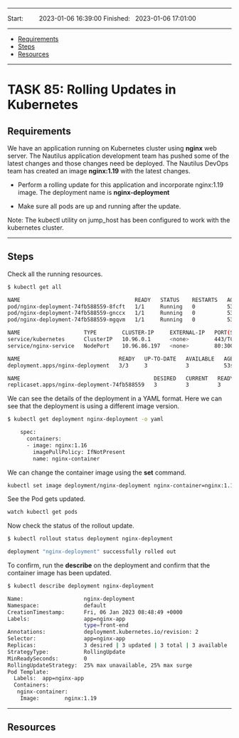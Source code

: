 
------------------------------

Start: &nbsp;&nbsp;&nbsp;&nbsp;&nbsp;&nbsp;&nbsp;&nbsp;2023-01-06 16:39:00
Finished: &nbsp;&nbsp;2023-01-06 17:01:00

------------------------------

- [Requirements](#requirements)
- [Steps](#steps)
- [Resources](#resources)

------------------------------

# TASK 85: Rolling Updates in Kubernetes 

## Requirements

We have an application running on Kubernetes cluster using **nginx** web server. The Nautilus application development team has pushed some of the latest changes and those changes need be deployed. The Nautilus DevOps team has created an image **nginx:1.19** with the latest changes.

- Perform a rolling update for this application and incorporate nginx:1.19 image. The deployment name is **nginx-deployment**

- Make sure all pods are up and running after the update.

Note: The kubectl utility on jump_host has been configured to work with the kubernetes cluster.

------------------------------

## Steps
 
Check all the running resources.

```bash
$ kubectl get all

NAME                                    READY   STATUS    RESTARTS   AGE
pod/nginx-deployment-74fb588559-8fcft   1/1     Running   0          53s
pod/nginx-deployment-74fb588559-gnccx   1/1     Running   0          53s
pod/nginx-deployment-74fb588559-mgqvm   1/1     Running   0          53s

NAME                    TYPE        CLUSTER-IP     EXTERNAL-IP   PORT(S)        AGE
service/kubernetes      ClusterIP   10.96.0.1      <none>        443/TCP        89m
service/nginx-service   NodePort    10.96.86.197   <none>        80:30008/TCP   53s

NAME                               READY   UP-TO-DATE   AVAILABLE   AGE
deployment.apps/nginx-deployment   3/3     3            3           53s

NAME                                          DESIRED   CURRENT   READY   AGE
replicaset.apps/nginx-deployment-74fb588559   3         3         3       53s 
```

We can see the details of the deployment in a YAML format. Here we can see that the deployment is using a different image version.
 
```bash
$ kubectl get deployment nginx-deployment -o yaml

    spec:
      containers:
      - image: nginx:1.16
        imagePullPolicy: IfNotPresent
        name: nginx-container
```

We can change the container image using the **set** command.

```bash
kubectl set image deployment/nginx-deployment nginx-container=nginx:1.19
```

See the Pod gets updated.

```bash
watch kubectl get pods 
```

Now check the status of the rollout update.

```bash
$ kubectl rollout status deployment nginx-deployment

deployment "nginx-deployment" successfully rolled out
```

To confirm, run the **describe** on the deployment and confirm that the container image has been updated.

```bash
$ kubectl describe deployment nginx-deployment

Name:                   nginx-deployment
Namespace:              default
CreationTimestamp:      Fri, 06 Jan 2023 08:48:49 +0000
Labels:                 app=nginx-app
                        type=front-end
Annotations:            deployment.kubernetes.io/revision: 2
Selector:               app=nginx-app
Replicas:               3 desired | 3 updated | 3 total | 3 available | 0 unavailable
StrategyType:           RollingUpdate
MinReadySeconds:        0
RollingUpdateStrategy:  25% max unavailable, 25% max surge
Pod Template:
  Labels:  app=nginx-app
  Containers:
   nginx-container:
    Image:        nginx:1.19
```

------------------------------

## Resources